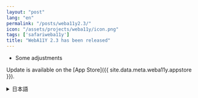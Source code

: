 ```yaml
---
layout: "post"
lang: "en"
permalink: "/posts/weba11y2.3/"
icon: "/assets/projects/weba11y/icon.png"
tags: ['safariweba11y']
title: "WebA11Y 2.3 has been released"
---
```


- Some adjustments

Update is available on the [App Store]({{ site.data.meta.weba11y.appstore }}).

<details lang="ja">
  <summary>日本語</summary>

- いくつかの調整を行いました

アップデートは[App Store]({{ site.data.meta.weba11y.appstore }})で利用可能です。

</details>
